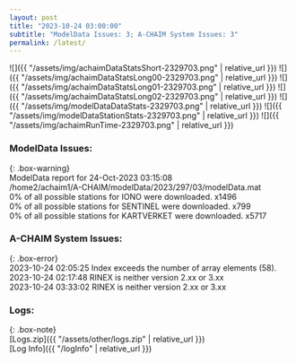 ```yaml
---
layout: post
title: "2023-10-24 03:00:00"
subtitle: "ModelData Issues: 3; A-CHAIM System Issues: 3"
permalink: /latest/
---
```


![]({{ "/assets/img/achaimDataStatsShort-2329703.png" | relative_url }})
![]({{ "/assets/img/achaimDataStatsLong00-2329703.png" | relative_url }})
![]({{ "/assets/img/achaimDataStatsLong01-2329703.png" | relative_url }})
![]({{ "/assets/img/achaimDataStatsLong02-2329703.png" | relative_url }})
![]({{ "/assets/img/modelDataDataStats-2329703.png" | relative_url }})
![]({{ "/assets/img/modelDataStationStats-2329703.png" | relative_url }})
![]({{ "/assets/img/achaimRunTime-2329703.png" | relative_url }})


### ModelData Issues:  
  
{: .box-warning}  
 ModelData report for 24-Oct-2023 03:15:08   
 /home2/achaim1/A-CHAIM/modelData/2023/297/03/modelData.mat   
 0% of all possible stations for IONO were downloaded. x1496   
 0% of all possible stations for SENTINEL were downloaded. x799   
 0% of all possible stations for KARTVERKET were downloaded. x5717   
  
### A-CHAIM System Issues:  
  
{: .box-error}  
2023-10-24 02:05:25 Index exceeds the number of array elements (58).  
2023-10-24 02:17:48 RINEX is neither version 2.xx or 3.xx  
2023-10-24 03:33:02 RINEX is neither version 2.xx or 3.xx  

### Logs:  
  
{: .box-note}  
[Logs.zip]({{ "/assets/other/logs.zip" | relative_url }})  
[Log Info]({{ "/logInfo" | relative_url }})  
